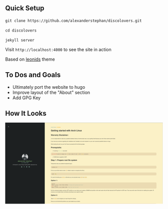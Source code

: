 ## Quick Setup

`git clone https://github.com/alexanderstephan/discolovers.git`

`cd discolovers`

`jekyll server`

Visit `http://localhost:4000` to see the site in action

Based on [leonids](https://github.com/renyuanz/leonids) theme

## To Dos and Goals

- Ultimately port the website to hugo
- Improve layout of the "About" section
- Add GPG Key

## How It Looks

![Screenshot of my website](https://raw.githubusercontent.com/alexanderstephan/discolovers/master/discolovers.png "discolovers.de")
